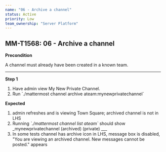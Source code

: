 ```yaml
---
name: "06 - Archive a channel"
status: Active
priority: Low
team_ownership: "Server Platform"
---
```


## MM-T1568: 06 - Archive a channel

**Precondition**

A channel must already have been created in a known team.

---

**Step 1**

1. Have admin view My New Private Channel.
2. Run \`./mattermost channel archive ateam:mynewprivatechannel\`

**Expected**

1. admin refreshes and is viewing Town Square; archived channel is not in LHS 
2. Running _\`./mattermost channel list ateam\`_ should show _mynewprivatechannel (archived) (private) ___
3. In some tests channel has archive icon in LHS, message box is disabled, "You are viewing an archived channel. New messages cannot be posted." appears
